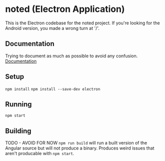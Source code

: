 # noted (Electron Application)

This is the Electron codebase for the noted project. If you're looking for the Android version, you made a wrong turn at '/'.

## Documentation
Trying to document as much as possible to avoid any confusion. 
[Documentation](documentation/)

## Setup
`npm install`
`npm install --save-dev electron`

## Running
`npm start`

## Building
TODO - AVOID FOR NOW
`npm run build` will run a built version of the Angular source but will not produce a binary. Produces weird issues that aren't producable with `npm start`.
